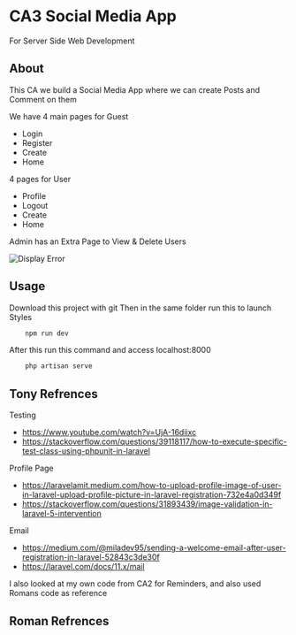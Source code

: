 # CA3 Social Media App

For Server Side Web Development

## About

This CA we build a Social Media App where we can create Posts and Comment on them

We have 4 main pages for Guest
- Login
- Register
- Create
- Home

4 pages for User
- Profile
- Logout
- Create
- Home

Admin has an Extra Page to View & Delete Users

![Display Error]("./show.gif")

## Usage
Download this project with git
Then in the same folder run this to launch Styles
```bash
    npm run dev
```
After this run this command and access localhost:8000
```bash
    php artisan serve
```

## Tony Refrences

Testing
- https://www.youtube.com/watch?v=UjA-16diixc
- https://stackoverflow.com/questions/39118117/how-to-execute-specific-test-class-using-phpunit-in-laravel

Profile Page
- https://laravelamit.medium.com/how-to-upload-profile-image-of-user-in-laravel-upload-profile-picture-in-laravel-registration-732e4a0d349f
- https://stackoverflow.com/questions/31893439/image-validation-in-laravel-5-intervention

Email
- https://medium.com/@miladev95/sending-a-welcome-email-after-user-registration-in-laravel-52843c3de30f
- https://laravel.com/docs/11.x/mail

I also looked at my own code from CA2 for Reminders, and also used Romans code as reference

## Roman Refrences

